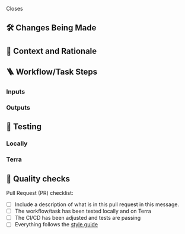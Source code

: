 <!--
Thank your for contributing to Theiagen's Public Health Bioinformatics repository!
Please fill in the appropriate checklist below and delete whatever is not relevant.

Documentation on how to contribute can be found at https://github.com/theiagen/public_health_bioinformatics#contributing-to-the-phb-workflows

Please replace all '[ ]' with '[X]' to demonstrate completion.

Please delete all text within '<>'. 
-->
Closes <Issue number>

## :hammer_and_wrench: Changes Being Made

<!--Here give examples of the changes you've made to this pull request. Include an itemized list if you can. It'll help the reviewer-->

## :brain: Context and Rationale

<!--What's the context of the changes? Where there any trade-offs you had to consider?-->

## :ladder: Workflow/Task Steps

<!--What are the main steps of your workflow/task? Make it explicit enough so that someone who doesn't have deep knowledge of the workflow/task can understand how the rationale was implemented.-->

### Inputs

<!--What are the mandatory and optional inputs of your workflow/task?-->

### Outputs

<!--What are the outputs of your workflow/task?-->

## :test_tube: Testing

### Locally

<!--Please show, with screenshots when possible, that your changes pass the local execution of the workflow-->

### Terra

<!--Please show, with screenshots when possible and/or a URL to the job execution, that your changes pass the execution of the workflow on Terra.bio-->

## :microscope: Quality checks

<!--Please ensure that your changes respect the following quality checks.-->

Pull Request (PR) checklist:
- [ ] Include a description of what is in this pull request in this message.
- [ ] The workflow/task has been tested locally and on Terra
- [ ] The CI/CD has been adjusted and tests are passing
- [ ] Everything follows the [style guide](https://theiagen.notion.site/Style-Guide-WDL-Workflow-Development-bb456f34322d4f4db699d4029050481c)